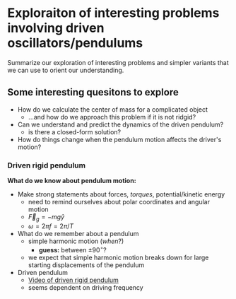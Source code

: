 # Exploraiton of interesting problems involving driven oscillators/pendulums
Summarize our exploration of interesting problems and simpler variants that we can use to orient our understanding. 

## Some interesting quesitons to explore
- How do we calculate the center of mass for a complicated object
  - ...and how do we approach this problem if it is not ridgid?
- Can we understand and predict the dynamics of the driven pendulum?
  - is there a closed-form solution?
- How do things change when the pendulum motion affects the driver's motion?

### Driven rigid pendulum
**What do we know about pendulum motion:**
- Make strong statements about forces, _torques_, potential/kinetic energy
  - need to remind ourselves about polar coordinates and angular motion
  - $\vec{F}_g = -mg\hat{y}$
  - $\omega = 2\pi f = 2\pi/T$
- What do we remember about a pendulum
  - simple harmonic motion (_when_?)
    - **guess:** between $\pm 90^{\circ}$?
  - we expect that simple harmonic motion breaks down for large starting displacements of the pendulum
- Driven pendulum
  - [Video of driven rigid pendulum]()
  - seems dependent on driving frequency
    

